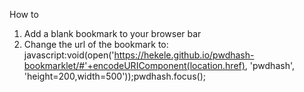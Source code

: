 How to

1. Add a blank bookmark to your browser bar
2. Change the url of the bookmark to: javascript:void(open('https://hekele.github.io/pwdhash-bookmarklet/#'+encodeURIComponent(location.href), 'pwdhash', 'height=200,width=500'));pwdhash.focus();
